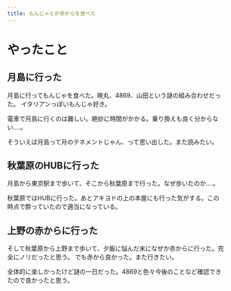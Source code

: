 ```yaml
---
title: もんじゃとか赤からを食べた
---
```


# やったこと

## 月島に行った

月島に行ってもんじゃを食べた。暁丸、4869、山田という謎の組み合わせだった。
イタリアンっぽいもんじゃ好き。

電車で月島に行くのは難しい。絶妙に時間がかかる。乗り換えも良く分からない‥‥。

そういえば月島って月のテネメントじゃん、って思い出した。また読みたい。

## 秋葉原のHUBに行った

月島から東京駅まで歩いて、そこから秋葉原まで行った。なぜ歩いたのか‥‥。

秋葉原ではHUBに行った。あとアキヨドの上の本屋にも行った気がする。この時点で酔っていたので適当になっている。

## 上野の赤からに行った

そして秋葉原から上野まで歩いて、夕飯に悩んだ末になぜか赤からに行った。完全にノリだったと思う。
でも赤から良かった。また行きたい。

全体的に楽しかったけど謎の一日だった。4869と色々今後のことなど確認できたので良かったと思う。
